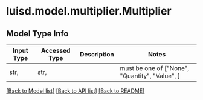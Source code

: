 # luisd.model.multiplier.Multiplier

## Model Type Info
Input Type | Accessed Type | Description | Notes
------------ | ------------- | ------------- | -------------
str,  | str,  |  | must be one of ["None", "Quantity", "Value", ] 

[[Back to Model list]](../../README.md#documentation-for-models) [[Back to API list]](../../README.md#documentation-for-api-endpoints) [[Back to README]](../../README.md)

